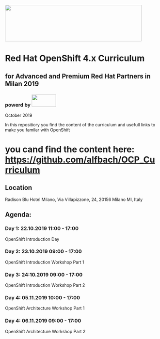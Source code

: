 <img src="https://github.com/alfbach/OCPday/blob/master/img.png" width="450" height="120">


# Red Hat OpenShift 4.x Curriculum
## for Advanced and Premium Red Hat Partners in Milan 2019
### powerd by <img src="https://github.com/alfbach/OCPday/blob/master/intel_logo.png" width="80" height="40">

October 2019

In this repositiory you find the content of the curriculum and usefull links to make you familar with OpenShift

# you cand find the content here: https://github.com/alfbach/OCP_Curriculum

## Location

Radison Blu Hotel Milano, Via Villapizzone, 24, 20156 Milano MI, Italy

## Agenda:

### Day 1: 22.10.2019 11:00 - 17:00

OpenShift Introduction Day

### Day 2: 23.10.2019 09:00 - 17:00

OpenShift Introduction Workshop Part 1

### Day 3: 24:10.2019 09:00 - 17:00

OpenShift Introduction Workshop Part 2

### Day 4: 05.11.2019 10:00 - 17:00

OpenShift Architecture Workshop Part 1

### Day 4: 06.11.2019 09:00 - 17:00

OpenShift Architecture Workshop Part 2
